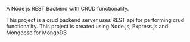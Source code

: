 A Node js REST Backend with CRUD functionality.

This project is a crud backend server uses REST api for performing crud functionality.
This project is created using Node.js, Express.js and Mongoose for MongoDB